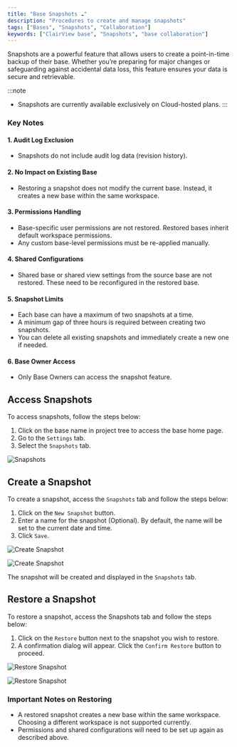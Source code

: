 ```yaml
---
title: "Base Snapshots ☁"
description: "Procedures to create and manage snapshots"
tags: ["Bases", "Snapshots", "Collaboration"]
keywords: ["ClairView base", "Snapshots", "base collaboration"]
---
```


Snapshots are a powerful feature that allows users to create a point-in-time backup of their base. Whether you’re preparing for major changes or safeguarding against accidental data loss, this feature ensures your data is secure and retrievable.

:::note
- Snapshots are currently available exclusively on Cloud-hosted plans.
:::

### Key Notes

#### 1. Audit Log Exclusion 
- Snapshots do not include audit log data (revision history).

#### 2. No Impact on Existing Base  
- Restoring a snapshot does not modify the current base. Instead, it creates a new base within the same workspace.

#### 3. Permissions Handling  
- Base-specific user permissions are not restored. Restored bases inherit default workspace permissions.  
- Any custom base-level permissions must be re-applied manually.

#### 4. Shared Configurations  
- Shared base or shared view settings from the source base are not restored. These need to be reconfigured in the restored base.

#### 5. Snapshot Limits  
- Each base can have a maximum of two snapshots at a time.  
- A minimum gap of three hours is required between creating two snapshots.  
- You can delete all existing snapshots and immediately create a new one if needed.

#### 6. Base Owner Access  
- Only Base Owners can access the snapshot feature.

## Access Snapshots

To access snapshots, follow the steps below:
1. Click on the base name in project tree to access the base home page.
2. Go to the `Settings` tab.
3. Select the `Snapshots` tab.

![Snapshots](/img/v2/base/snapshot-access.png)

## Create a Snapshot

To create a snapshot, access the `Snapshots` tab and follow the steps below:

1. Click on the `New Snapshot` button.
2. Enter a name for the snapshot (Optional). By default, the name will be set to the current date and time.
3. Click `Save`.

![Create Snapshot](/img/v2/base/snapshot-create-1.png)
  
![Create Snapshot](/img/v2/base/snapshot-create-2.png)

The snapshot will be created and displayed in the `Snapshots` tab.

## Restore a Snapshot

To restore a snapshot, access the Snapshots tab and follow the steps below:

1. Click on the `Restore` button next to the snapshot you wish to restore.
2. A confirmation dialog will appear. Click the `Confirm Restore` button to proceed.
  
![Restore Snapshot](/img/v2/base/snapshot-restore-1.png)
  
![Restore Snapshot](/img/v2/base/snapshot-restore-2.png)

### Important Notes on Restoring
- A restored snapshot creates a new base within the same workspace. Choosing a different workspace is not supported currently.
- Permissions and shared configurations will need to be set up again as described above.